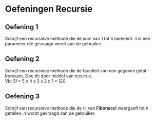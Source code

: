 # Oefeningen Recursie

## Oefening 1

Schrijf een recursieve methode die de som van 1 tot *n* berekent. *n* is een parameter die gevraagd wordt aan de gebruiker.

## Oefening 2

Schrijf een recursieve methode die de faculteit van een gegeven getal berekent. Doe dit door middel van recursie.\
Vb: 5! = 5 x 4 x 3 x 2 x 1 = 120​

## Oefening 3

Schrijf een recursieve methode die de rij van **Fibonacci** weergeeft tot *n* getallen. *n* wordt gevraagd aan de gebruiker.